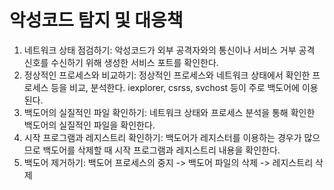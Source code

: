 # 악성코드 탐지 및 대응책

1. 네트워크 상태 점검하기: 악성코드가 외부 공격자와의 통신이나 서비스 거부 공격 신호를 수신하기 위해 생성한 서비스 포트를 확인한다.
2. 정상적인 프로세스와 비교하기: 정상적인 프로세스와 네트워크 상태에서 확인한 프로세스 등을 비교, 분석한다. iexplorer, csrss, svchost 등이 주로 백도어에 이용된다.
3. 백도어의 실질적인 파일 확인하기: 네트워크 상태와 프로세스 분석을 통해 확인한 백도어의 실질적인 파일을 확인한다.
4. 시작 프로그램과 레지스트리 확인하기: 백도어가 레지스터를 이용하는 경우가 많으므로 백도어를 삭제할 때 시작 프로그램과 레지스트리 내용을 확인한다.
5. 백도어 제거하기: 백도어 프로세스의 중지 -> 백도어 파일의 삭제 -> 레지스트리 삭제
